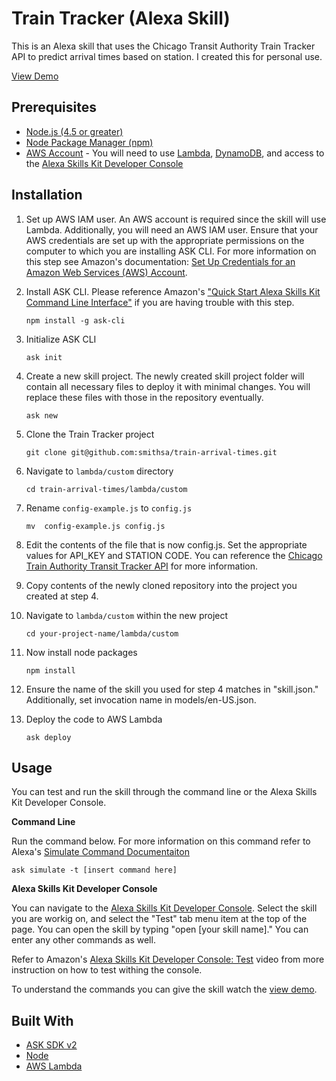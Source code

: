 # Train Tracker (Alexa Skill)

This is an Alexa skill that uses the Chicago Transit Authority Train Tracker API to predict arrival times based on station. I created this for personal use.

[View Demo]()

## Prerequisites
*  [Node.js (4.5 or greater)](https://nodejs.org)
*  [Node Package Manager (npm)](https://www.npmjs.com/)
*  [AWS Account](https://aws.amazon.com/getting-started/) - You will need to use [Lambda](https://aws.amazon.com/lambda/), [DynamoDB](https://aws.amazon.com/dynamodb/), and access to the [Alexa Skills Kit Developer Console](https://developer.amazon.com/alexa/console/ask)

## Installation

1. Set up AWS IAM user. An AWS account is required since the skill will use Lambda. Additionally, you will need an AWS IAM user. Ensure that your AWS credentials are set up with the appropriate permissions on the computer to which you are installing ASK CLI. For more information on this step see Amazon's documentation: [Set Up Credentials for an Amazon Web Services (AWS) Account](https://developer.amazon.com/docs/smapi/set-up-credentials-for-an-amazon-web-services-account.html).

2. Install ASK CLI. Please reference Amazon's ["Quick Start Alexa Skills Kit Command Line Interface"](https://developer.amazon.com/docs/smapi/quick-start-alexa-skills-kit-command-line-interface.html) if you are having trouble with this step.
	```
	npm install -g ask-cli
	```

3. Initialize ASK CLI
	```
	ask init
	```

4. Create a new skill project. The newly created skill project folder will contain all necessary files to deploy it with minimal changes. You will replace these files with those in the repository eventually.
	```
	ask new
	```

5. Clone the Train Tracker  project
	```
	git clone git@github.com:smithsa/train-arrival-times.git
	```

6. Navigate to `lambda/custom` directory
    ```
    cd train-arrival-times/lambda/custom
    ```

7. Rename `config-example.js` to `config.js`
    ```
    mv  config-example.js config.js
    ```

8. Edit the contents of the file that is now config.js. Set the appropriate values for API_KEY and STATION CODE. You can reference the [Chicago Train Authority Transit Tracker API](https://www.transitchicago.com/assets/1/6/cta_Train_Tracker_API_Developer_Guide_and_Documentation.pdf) for more information.

9. Copy contents of the newly cloned repository into the project you created at step 4.

10. Navigate to `lambda/custom` within the new project
    ```
    cd your-project-name/lambda/custom
    ```

11. Now install node packages
    ```
    npm install
    ```

12. Ensure the name of the skill you used for step 4 matches in "skill.json." Additionally, set invocation name in models/en-US.json.

13. Deploy the code to AWS Lambda
	```
	ask deploy
	```

## Usage

You can test and run the skill through the command line or the Alexa Skills Kit Developer Console.

**Command Line**

Run the command below. For more information on this command refer to Alexa's [Simulate Command Documentaiton](https://developer.amazon.com/docs/smapi/ask-cli-command-reference.html#simulate-command)
```
ask simulate -t [insert command here]
```

**Alexa Skills Kit Developer Console**

You can navigate to the [Alexa Skills Kit Developer Console](https://developer.amazon.com/alexa/console/ask). Select the skill you are workig on, and select the "Test" tab menu item at the top of the page. You can open the skill by typing "open [your skill name]." You can enter any other commands as well.

Refer to Amazon's [Alexa Skills Kit Developer Console: Test](https://www.youtube.com/watch?v=lYImJ2H__BY) video from more instruction on how to test withing the console.

To understand the commands you can give the skill watch the [view demo]().

## Built With
*  [ASK SDK v2](https://github.com/alexa/alexa-skills-kit-sdk-for-nodejs)
*  [Node](https://nodejs.org)
*  [AWS Lambda](https://aws.amazon.com/lambda/)
